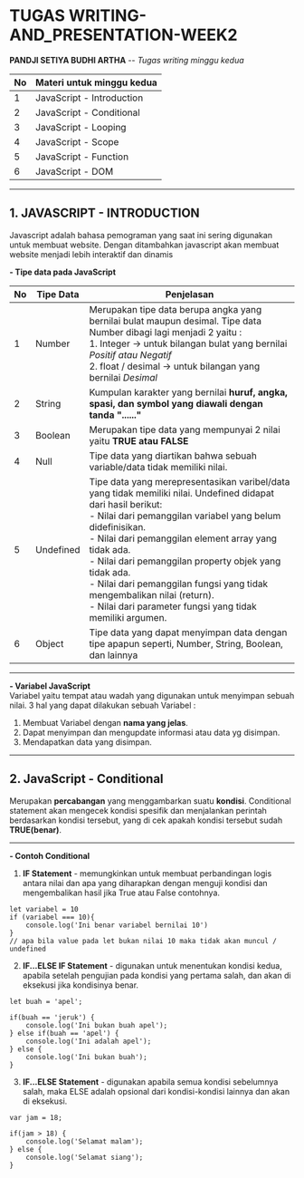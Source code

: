 # TUGAS WRITING-AND_PRESENTATION-WEEK2

__PANDJI SETIYA BUDHI ARTHA__ -- _Tugas writing minggu kedua_

| __No__ | __Materi untuk minggu kedua__ | 
|----|-----------------------------|
|  1 | JavaScript - Introduction |
|  2 | JavaScript - Conditional  |
|  3 | JavaScript - Looping      |
|  4 | JavaScript - Scope        |
|  5 | JavaScript - Function     |
|  6 | JavaScript - DOM          |

--------------------------------------------------------------------------------------------

## __1. JAVASCRIPT - INTRODUCTION__ <br>
Javascript adalah bahasa pemograman yang saat ini sering digunakan untuk membuat website. Dengan ditambahkan javascript akan membuat website menjadi lebih interaktif dan dinamis

__- Tipe data pada JavaScript__ <br>

| __No__ | __Tipe Data__ | __Penjelasan__ |
|--------|---------------|----------------|
|   1    | Number        | Merupakan tipe data berupa angka yang bernilai bulat maupun desimal. Tipe data Number dibagi lagi menjadi 2 yaitu : <br> 1.  Integer -> untuk bilangan bulat yang bernilai _Positif atau Negatif_ <br> 2. float / desimal -> untuk bilangan yang bernilai _Desimal_ |
|   2    | String        | Kumpulan karakter yang bernilai __huruf, angka, spasi, dan symbol yang diawali dengan tanda "......"__ |
|   3    | Boolean       | Merupakan tipe data yang mempunyai 2 nilai yaitu __TRUE atau FALSE__ | 
|   4    | Null          | Tipe data yang diartikan bahwa sebuah variable/data tidak memiliki nilai. | 
|   5    | Undefined     | Tipe data yang merepresentasikan varibel/data yang tidak memiliki nilai. Undefined didapat dari hasil berikut: <br> - Nilai dari pemanggilan variabel yang belum didefinisikan. <br> - Nilai dari pemanggilan element array yang tidak ada. <br> - Nilai dari pemanggilan property objek yang tidak ada. <br> - Nilai dari pemanggilan fungsi yang tidak mengembalikan nilai (return). <br> - Nilai dari parameter fungsi yang tidak memiliki argumen. |
|   6    | Object        | Tipe data yang dapat menyimpan data dengan tipe apapun seperti, Number, String, Boolean, dan lainnya | 

--------------------------------------------------------------------------------------------

__- Variabel JavaScript__ <br>
Variabel yaitu tempat atau wadah yang digunakan untuk menyimpan sebuah nilai. 3 hal yang dapat dilakukan sebuah Variabel : <br>
1. Membuat Variabel dengan __nama yang jelas__. <br>
2. Dapat menyimpan dan mengupdate informasi atau data yg disimpan.
3. Mendapatkan data yang disimpan. 

---------------------------------------------------------------------------------------------

## __2. JavaScript - Conditional__ <br>
Merupakan __percabangan__ yang menggambarkan suatu __kondisi__.  Conditional statement akan mengecek kondisi spesifik dan menjalankan perintah berdasarkan kondisi tersebut, yang di cek apakah kondisi tersebut sudah __TRUE(benar)__. <br>

---------------------------------------------------------------------------------------------

__- Contoh Conditional__ <br>
1. __IF Statement__ -  memungkinkan untuk membuat perbandingan logis antara nilai dan apa yang diharapkan dengan menguji kondisi dan mengembalikan hasil jika True atau False contohnya. <br>
```
let variabel = 10
if (variabel === 10){
    console.log('Ini benar variabel bernilai 10')
} 
// apa bila value pada let bukan nilai 10 maka tidak akan muncul / undefined
```

2. __IF...ELSE IF Statement__ - digunakan untuk menentukan kondisi kedua, apabila setelah pengujian pada kondisi yang pertama salah, dan akan di eksekusi jika kondisinya benar.
```
let buah = 'apel';

if(buah == 'jeruk') {
	console.log('Ini bukan buah apel');
} else if(buah == 'apel') {
	console.log('Ini adalah apel');
} else {
    console.log('Ini bukan buah');
}
```
3. __IF...ELSE Statement__ - digunakan apabila semua kondisi sebelumnya salah, maka ELSE adalah opsional dari kondisi-kondisi lainnya dan akan di eksekusi.
```
var jam = 18;

if(jam > 18) {
	console.log('Selamat malam');
} else {
	console.log('Selamat siang');
}
```